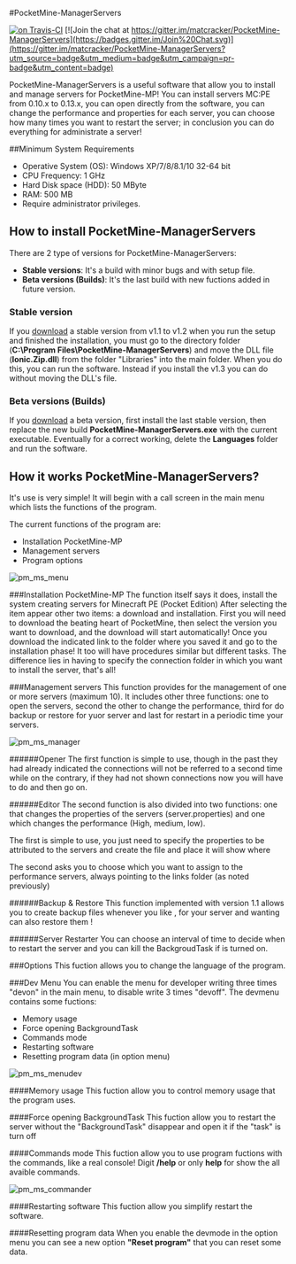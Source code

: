 #PocketMine-ManagerServers

[![on Travis-CI](https://travis-ci.org/matcracker/PocketMine-ManagerServers.svg)](https://travis-ci.org/matcracker/PocketMine-ManagerServers)
[![Join the chat at https://gitter.im/matcracker/PocketMine-ManagerServers](https://badges.gitter.im/Join%20Chat.svg)](https://gitter.im/matcracker/PocketMine-ManagerServers?utm_source=badge&utm_medium=badge&utm_campaign=pr-badge&utm_content=badge)

PocketMine-ManagerServers is a useful software that allow you to install and manage servers for PocketMine-MP! You can install servers MC:PE from 0.10.x to 0.13.x, you can open directly from the software, you can change the performance and properties for each server, you can choose how many times you want to restart the server; in conclusion you can do everything for administrate a server!

##Minimum System Requirements
- Operative System (OS): Windows XP/7/8/8.1/10 32-64 bit
- CPU Frequency: 1 GHz
- Hard Disk space (HDD): 50 MByte  
- RAM: 500 MB
- Require administrator privileges.

## How to install PocketMine-ManagerServers
There are 2 type of versions for PocketMine-ManagerServers:
- **Stable versions**: It's a build with minor bugs and with setup file.
- **Beta versions (Builds)**: It's the last build with new fuctions added in future version.

### Stable version
If you [download](https://github.com/matcracker/PocketMine-ManagerServers/releases) a stable version from v1.1 to v1.2 when you run the setup and finished the installation, you must go to the directory folder (**C:\Program Files\PocketMine-ManagerServers**) and move the DLL file (**Ionic.Zip.dll**) from the folder "Libraries" into the main folder. When you do this, you can run the software. Instead if you install the v1.3 you can do without moving the DLL's file.
### Beta versions (Builds)
If you [download](https://github.com/matcracker/PocketMine-ManagerServers/releases) a beta version, first install the last stable version, then replace the new build **PocketMine-ManagerServers.exe** with the current executable. Eventually for a correct working, delete the **Languages** folder and run the software.

## How it works PocketMine-ManagerServers?
It's use is very simple! It will begin with a call screen in the main menu which lists the functions of the program.

The current functions of the program are:
- Installation PocketMine-MP
- Management servers
- Program options

![pm_ms_menu](https://cloud.githubusercontent.com/assets/10587406/11320549/71d986f6-909c-11e5-9c94-c7c58cc21e11.PNG)

###Installation PocketMine-MP
The function itself says it does, install the system creating servers for Minecraft PE (Pocket Edition)
After selecting the item appear other two items: a download and installation.
First you will need to download the beating heart of PocketMine, then select the version you want to download, and the download will start automatically! Once you download the indicated link to the folder where you saved it and go to the installation phase! It too will have procedures similar but different tasks. The difference lies in having to specify the connection folder in which you want to install the server, that's all!

###Management servers
This function provides for the management of one or more servers (maximum 10). It includes other three functions: one to open the servers, second the other to change the performance, third for do backup or restore for yuor server and last for restart in a periodic time your servers.

![pm_ms_manager](https://cloud.githubusercontent.com/assets/10587406/11320552/89d61d82-909c-11e5-8ea5-d1a879c711b9.PNG)

######Opener
The first function is simple to use, though in the past they had already indicated the connections will not be referred to a second time while on the contrary, if they had not shown connections now you will have to do and then go on.

######Editor
The second function is also divided into two functions: one that changes the properties of the servers (server.properties) and one which changes the performance (High, medium, low).

The first is simple to use, you just need to specify the properties to be attributed to the servers and create the file and place it will show where

The second asks you to choose which you want to assign to the performance servers, always pointing to the links folder (as 
noted previously)

######Backup & Restore
This function implemented with version 1.1 allows you to create backup files whenever you like , for your server and wanting can also restore them !

######Server Restarter
You can choose an interval of time to decide when to restart the server and you can kill the BackgroudTask if is turned on.

###Options
This fuction allows you to change the language of the program.

###Dev Menu
You can enable the menu for developer writing three times "devon" in the main menu, to disable write 3 times "devoff". The devmenu contains some fuctions:
- Memory usage
- Force opening BackgroundTask
- Commands mode
- Restarting software
- Resetting program data (in option menu)

![pm_ms_menudev](https://cloud.githubusercontent.com/assets/10587406/11320550/7d18b7a8-909c-11e5-8c23-bc6d2629cc1e.PNG)

####Memory usage
This fuction allow you to control memory usage that the program uses.

####Force opening BackgroundTask
This fuction allow you to restart the server without the "BackgroundTask" disappear and open it if the "task" is turn off

####Commands mode
This fuction allow you to use program fuctions with the commands, like a real console! Digit **/help** or only **help** for show the all avaible commands.

![pm_ms_commander](https://cloud.githubusercontent.com/assets/10587406/11320551/83607006-909c-11e5-9681-d283204d97d7.PNG)

####Restarting software
This fuction allow you simplify restart the software.

####Resetting program data
When you enable the devmode in the option menu you can see a new option **"Reset program"** that you can reset some data.
